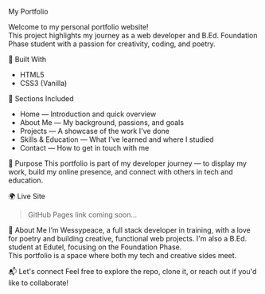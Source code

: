 My Portfolio

Welcome to my personal portfolio website!  
This project highlights my journey as a web developer and B.Ed. Foundation Phase student with a passion for creativity, coding, and poetry.

🔧 Built With
- HTML5
- CSS3 (Vanilla)
  

📌 Sections Included
- Home — Introduction and quick overview
- About Me — My background, passions, and goals
- Projects — A showcase of the work I've done
- Skills & Education — What I’ve learned and where I studied
- Contact — How to get in touch with me

🚀 Purpose
This portfolio is part of my developer journey — to display my work, build my online presence, and connect with others in tech and education.

 🌍 Live Site
> GitHub Pages link coming soon...

👤 About Me
I’m Wessypeace, a full stack developer in training, with a love for poetry and building creative, functional web projects. I'm also a B.Ed. student at Edutel, focusing on the Foundation Phase.  
This portfolio is a space where both my tech and creative sides meet.



📬 Let's connect 
Feel free to explore the repo, clone it, or reach out if you'd like to collaborate!
